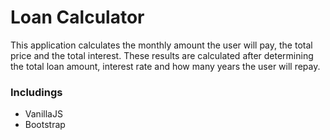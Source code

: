 # Loan Calculator

This application calculates the monthly amount the user will pay, the total price and the total interest. These results are calculated after determining the total loan amount, interest rate and how many years the user will repay.

### Includings

- VanillaJS
- Bootstrap
